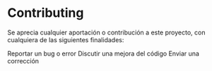 # Contributing
Se aprecia cualquier aportación o contribución a este proyecto, con cualquiera de las siguientes finalidades:

Reportar un bug o error
Discutir una mejora del código
Enviar una corrección
